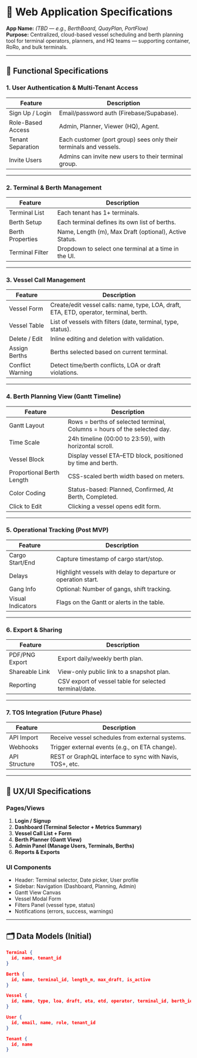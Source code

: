 # 📄 Web Application Specifications  
**App Name:** *(TBD — e.g., BerthBoard, QuayPlan, PortFlow)*  
**Purpose:** Centralized, cloud-based vessel scheduling and berth planning tool for terminal operators, planners, and HQ teams — supporting container, RoRo, and bulk terminals.

---

## 🧩 Functional Specifications

### 1. **User Authentication & Multi-Tenant Access**
| Feature | Description |
|--------|-------------|
| Sign Up / Login | Email/password auth (Firebase/Supabase). |
| Role-Based Access | Admin, Planner, Viewer (HQ), Agent. |
| Tenant Separation | Each customer (port group) sees only their terminals and vessels. |
| Invite Users | Admins can invite new users to their terminal group. |

---

### 2. **Terminal & Berth Management**
| Feature | Description |
|--------|-------------|
| Terminal List | Each tenant has 1+ terminals. |
| Berth Setup | Each terminal defines its own list of berths. |
| Berth Properties | Name, Length (m), Max Draft (optional), Active Status. |
| Terminal Filter | Dropdown to select one terminal at a time in the UI. |

---

### 3. **Vessel Call Management**
| Feature | Description |
|--------|-------------|
| Vessel Form | Create/edit vessel calls: name, type, LOA, draft, ETA, ETD, operator, terminal, berth. |
| Vessel Table | List of vessels with filters (date, terminal, type, status). |
| Delete / Edit | Inline editing and deletion with validation. |
| Assign Berths | Berths selected based on current terminal. |
| Conflict Warning | Detect time/berth conflicts, LOA or draft violations. |

---

### 4. **Berth Planning View (Gantt Timeline)**
| Feature | Description |
|--------|-------------|
| Gantt Layout | Rows = berths of selected terminal, Columns = hours of the selected day. |
| Time Scale | 24h timeline (00:00 to 23:59), with horizontal scroll. |
| Vessel Block | Display vessel ETA–ETD block, positioned by time and berth. |
| Proportional Berth Length | CSS-scaled berth width based on meters. |
| Color Coding | Status-based: Planned, Confirmed, At Berth, Completed. |
| Click to Edit | Clicking a vessel opens edit form. |

---

### 5. **Operational Tracking (Post MVP)**
| Feature | Description |
|--------|-------------|
| Cargo Start/End | Capture timestamp of cargo start/stop. |
| Delays | Highlight vessels with delay to departure or operation start. |
| Gang Info | Optional: Number of gangs, shift tracking. |
| Visual Indicators | Flags on the Gantt or alerts in the table. |

---

### 6. **Export & Sharing**
| Feature | Description |
|--------|-------------|
| PDF/PNG Export | Export daily/weekly berth plan. |
| Shareable Link | View-only public link to a snapshot plan. |
| Reporting | CSV export of vessel table for selected terminal/date. |

---

### 7. **TOS Integration (Future Phase)**
| Feature | Description |
|--------|-------------|
| API Import | Receive vessel schedules from external systems. |
| Webhooks | Trigger external events (e.g., on ETA change). |
| API Structure | REST or GraphQL interface to sync with Navis, TOS+, etc. |

---

## 📐 UX/UI Specifications

### Pages/Views
1. **Login / Signup**
2. **Dashboard (Terminal Selector + Metrics Summary)**
3. **Vessel Call List + Form**
4. **Berth Planner (Gantt View)**
5. **Admin Panel (Manage Users, Terminals, Berths)**
6. **Reports & Exports**

### UI Components
- Header: Terminal selector, Date picker, User profile
- Sidebar: Navigation (Dashboard, Planning, Admin)
- Gantt View Canvas
- Vessel Modal Form
- Filters Panel (vessel type, status)
- Notifications (errors, success, warnings)

---

## 🗂️ Data Models (Initial)

```json
Terminal {
  id, name, tenant_id
}

Berth {
  id, name, terminal_id, length_m, max_draft, is_active
}

Vessel {
  id, name, type, loa, draft, eta, etd, operator, terminal_id, berth_id, status
}

User {
  id, email, name, role, tenant_id
}

Tenant {
  id, name
}
